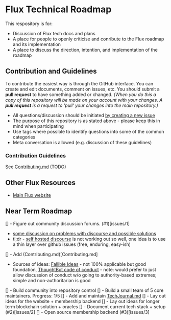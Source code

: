 # Flux Technical Roadmap

This respository is for:

* Discussion of Flux tech docs and plans
* A place for people to openly criticise and conribute to the Flux roadmap and its implementation
* A place to discuss the direction, intention, and implementation of the roadmap

## Contribution and Guidelines

To contribute the easiest way is through the GitHub interface. You can create and edit documents, comment on issues, etc. You should submit a **pull request** to have something added or changed. _(When you do this a copy of this repository will be made on your account with your changes. A **pull request** is a request to 'pull' your changes into the main repository.)_

* All questions/discussion should be initiated [by creating a new issue](https://github.com/voteflux/flux-tech-roadmap/issues/new)
* The purpose of this repository is as stated above - please keep this in mind when participating
* Use tags where possible to identify questions into some of the common categories
* Meta conversation is allowed (e.g. discussion of these guidelines)

### Contribution Guidelines

See [Contributing.md](Contributing.md) (TODO)

## Other Flux Resources

* [Main Flux website](https://voteflux.org)

## Near Term Roadmap

[] - Figure out community discussion forums. (#1)[issues/1]
  * [some discussion on problems with discourse and possible solutions](https://gist.github.com/XertroV/d503a1e9db4bc1fd617c5ee20a619c4c)
  * tl;dr - [self hosted discourse](https://community.voteflux.org) is not working out so well, one idea is to use a thin layer over github issues (free, enduring, easy-ish)

[] - Add (Contributing.md)[Contributing.md]
  * Sources of ideas: [Fallible Ideas](http://fallibleideas.com/discussion/guidelines) - not 100% applicable but good foundation, [ThoughtBot code of conduct](https://thoughtbot.com/open-source-code-of-conduct) - note: would prefer to just allow discussion of conduct w/o going to authority-based extremes; simple and non-authoritarian is good

[] - Build community into repository control
  [] - Build a small team of 5 core maintainers. Progress: 1/5
[] - Add and maintain [TechJournal.md](TechJournal.md)
[] - Lay out ideas for the website + membership backend
[] - Lay out ideas for longer term blockchain solution + oracles
[] - Document current tech stack + setup (#2)[issues/2]
[] - Open source membership backend (#3)[issues/3]
